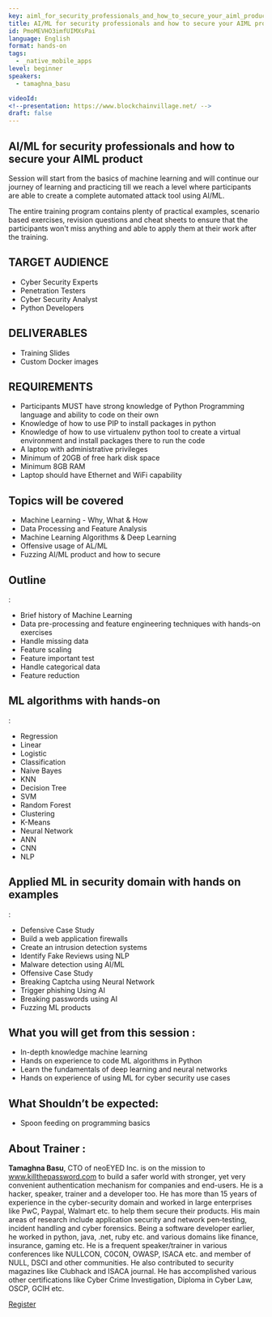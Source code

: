 ```yaml
---
key: aiml_for_security_professionals_and_how_to_secure_your_aiml_product
title: AI/ML for security professionals and how to secure your AIML product
id: PmoMEVHO3imfUIMXsPai
language: English
format: hands-on
tags:
  - _native_mobile_apps
level: beginner
speakers:
  - tamaghna_basu

videoId: 
<!--presentation: https://www.blockchainvillage.net/ -->
draft: false
---
```

<h2>AI/ML for security professionals and how to secure your AIML product</h2>

Session will start from the basics of machine learning and will continue our journey of learning and practicing till we reach a level where participants are able to create a complete automated attack tool using AI/ML.

The entire training program contains plenty of practical examples, scenario based exercises, revision questions and cheat sheets to ensure that the participants won't miss anything and able to apply them at their work after the training.

<h2>TARGET AUDIENCE</h2>
<ul>
	<li>Cyber Security Experts</li>
	<li>Penetration Testers</li>
	<li>Cyber Security Analyst</li>
	<li>Python Developers</li>
</ul>

<h2>DELIVERABLES</h2>
<ul>
<li>Training Slides </li>
<li>Custom Docker images </li>
</ul>

<h2>REQUIREMENTS</h2>
<ul>
<li>Participants MUST have strong knowledge of Python Programming language and ability to code on their own </li>
<li>Knowledge of how to use PIP to install packages in python</li>
<li>Knowledge of how to use virtualenv python tool to create a virtual environment and install packages there to run the code</li>
<li>A laptop with administrative privileges</li>
<li>Minimum of 20GB of free hark disk space</li>
<li>Minimum 8GB RAM</li>
<li>Laptop should have Ethernet and WiFi capability</li>
</ul>

<h2>Topics will be covered</h2>
<ul>
<li>Machine Learning - Why, What & How </li>
<li>Data Processing and Feature Analysis </li>
<li>Machine Learning Algorithms & Deep Learning </li>
<li>Offensive usage of AL/ML </li>
<li>Fuzzing AI/ML product and how to secure </li>
</ul>


<h2>Outline</h2>:
<ul>
<li>Brief history of Machine Learning</li>
<li>Data pre-processing and feature engineering techniques with hands-on exercises</li>
<li>Handle missing data</li>
<li>Feature scaling</li>
<li>Feature important test</li>
<li>Handle categorical data</li>
<li>Feature reduction</li>
</ul>


<h2>ML algorithms with hands-on</h2>:
<ul>
<li>Regression</li>
<li>Linear</li>
<li>Logistic</li>
<li>Classification</li>
<li>Naive Bayes</li>
<li>KNN</li>
<li>Decision Tree</li>
<li>SVM</li>
<li>Random Forest</li>
<li>Clustering</li>
<li>K-Means</li>
<li>Neural Network</li>
<li>ANN</li>
<li>CNN</li>
<li>NLP </li>
</ul>


<h2>Applied ML in security domain with hands on examples</h2>:
<ul>
<li>Defensive Case Study</li>
<li>Build a web application firewalls</li>
<li>Create an intrusion detection systems</li>
<li>Identify Fake Reviews using NLP </li>
<li>Malware detection using AI/ML</li>
<li>Offensive Case Study</li>
<li>Breaking Captcha using Neural Network</li>
<li>Trigger phishing Using AI</li>
<li>Breaking passwords using AI</li>
<li>Fuzzing ML products</li>
</ul>

<h2>What you will get from this session :</h2>
<ul>
	<li>In-depth knowledge machine learning</li>
	<li>Hands on experience to code ML algorithms in Python</li>
	<li>Learn the fundamentals of deep learning and neural networks</li>
	<li>Hands on experience of using ML for cyber security use cases</li>
</ul> 

<h2>What Shouldn’t be expected: </h2>
<ul>
<li>Spoon feeding on programming basics</li>
</ul>

<h2>About Trainer :</h2>

<b>Tamaghna Basu</b>, CTO of neoEYED Inc. is on the mission to www.killthepassword.com  to build a safer world with stronger, yet very convenient authentication mechanism for companies and end-users. He is a hacker, speaker, trainer and a developer too. He has more than 15 years of experience in the cyber-security domain and worked in large enterprises like PwC, Paypal, Walmart etc. to help them secure their products. His main areas of research include application security and network pen‐testing, incident handling and cyber forensics. Being a software developer earlier, he worked in python, java, .net, ruby etc. and various domains like finance, insurance, gaming etc. He is a frequent speaker/trainer in various conferences like NULLCON, C0C0N, OWASP, ISACA etc. and member of NULL, DSCI and other communities. He also contributed to security magazines like Clubhack and ISACA journal. He has accomplished various other certifications like Cyber Crime Investigation, Diploma in Cyber Law, OSCP, GCIH etc.

<a align="center" class="btn primary" target="_blank" rel="noopener" href="https://docs.google.com/forms/d/1XYddK7FAyBnHhQpuxjk6RZn4qL_P3a2NVroWGKlwTyo">Register</a>